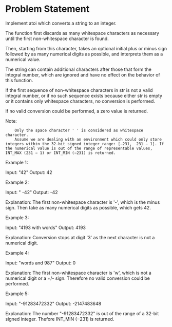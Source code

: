 # Problem Statement

Implement atoi which converts a string to an integer.

The function first discards as many whitespace characters as necessary until the
first non-whitespace character is found.

Then, starting from this character, takes an optional initial plus or minus sign
followed by as many numerical digits as possible, and interprets them as
a numerical value.

The string can contain additional characters after those that form the integral
number, which are ignored and have no effect on the behavior of this function.

If the first sequence of non-whitespace characters in str is not a valid integral
number, or if no such sequence exists because either str is empty or it contains
only whitespace characters, no conversion is performed.

If no valid conversion could be performed, a zero value is returned.

Note:

		Only the space character ' ' is considered as whitespace character.
		Assume we are dealing with an environment which could only store integers within the 32-bit signed integer range: [−231,  231 − 1]. If the numerical value is out of the range of representable values, INT_MAX (231 − 1) or INT_MIN (−231) is returned.

Example 1:

  Input: "42"
  Output: 42

Example 2:

  Input: "   -42"
  Output: -42

Explanation: The first non-whitespace character is '-', which is the minus sign.
						 Then take as many numerical digits as possible, which gets 42.

Example 3:

  Input: "4193 with words"
  Output: 4193

Explanation: Conversion stops at digit '3' as the next character is not a numerical digit.

Example 4:

  Input: "words and 987"
  Output: 0

Explanation: The first non-whitespace character is 'w', which is not a numerical
						 digit or a +/- sign. Therefore no valid conversion could be performed.

Example 5:

  Input: "-91283472332"
  Output: -2147483648

Explanation: The number "-91283472332" is out of the range of a 32-bit signed integer.
						 Thefore INT_MIN (−231) is returned.
